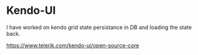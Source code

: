 # Kendo-UI
I have worked on kendo grid state persistance in DB and loading the state back. 

https://www.telerik.com/kendo-ui/open-source-core
